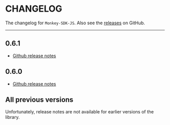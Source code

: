 # CHANGELOG

The changelog for `Monkey-SDK-JS`. Also see the [releases](https://github.com/Criptext/Monkey-SDK-JS/releases) on GitHub.

--------------------------------------

0.6.1
-----

- [Github release notes](https://github.com/Criptext/Monkey-SDK-JS/tag/0.6.1)

0.6.0
-----

- [Github release notes](https://github.com/Criptext/Monkey-SDK-JS/tag/0.6.0)

All previous versions
---------------------

Unfortunately, release notes are not available for earlier versions of the library.
